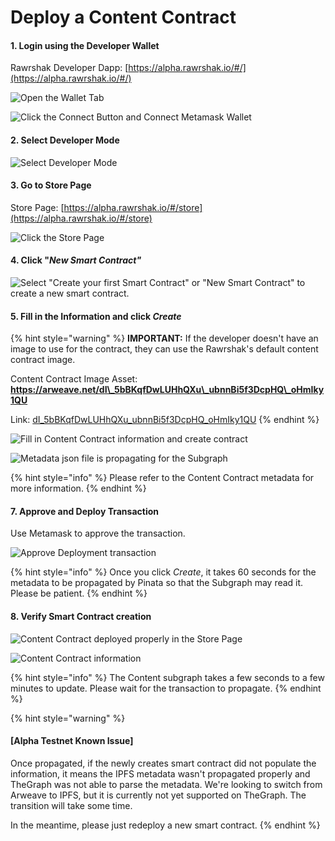 # Deploy a Content Contract

#### 1. Login using the Developer Wallet

Rawrshak Developer Dapp: [https://alpha.rawrshak.io/#/](https://alpha.rawrshak.io/#/)

![Open the Wallet Tab](<../../../.gitbook/assets/image (21) (1) (1) (1).png>)

![Click the Connect Button and Connect Metamask Wallet](<../../../.gitbook/assets/image (13) (1) (1) (1) (1).png>)

#### 2. Select Developer Mode

![Select Developer Mode](<../../../.gitbook/assets/image (12) (1) (1) (1).png>)

#### 3. Go to Store Page

Store Page: [https://alpha.rawrshak.io/#/store](https://alpha.rawrshak.io/#/store)

![Click the Store Page](<../../../.gitbook/assets/image (25) (1) (1) (1) (1).png>)

#### 4. Click "_New Smart Contract"_

![Select "Create your first Smart Contract" or "New Smart Contract" to create a new smart contract.](<../../../.gitbook/assets/image (2) (1) (1) (1).png>)

#### 5. Fill in the Information and click _Create_

{% hint style="warning" %}
**IMPORTANT:** If the developer doesn't have an image to use for the contract, they can use the Rawrshak's default content contract image.

Content Contract Image Asset: **https://arweave.net/dI\_5bBKqfDwLUHhQXu\_ubnnBi5f3DcpHQ\_oHmIky1QU**

Link: [dI\_5bBKqfDwLUHhQXu\_ubnnBi5f3DcpHQ\_oHmIky1QU](https://osh7s3asvj6dyc2qpbif537onz44dc4x64g4ur2d7idzrcjs2ucq.arweave.net/dI\_5bBKqfDwLUHhQXu\_ubnnBi5f3DcpHQ\_oHmIky1QU)
{% endhint %}

![Fill in Content Contract information and create contract](<../../../.gitbook/assets/image (16) (1) (1).png>)

![Metadata json file is propagating for the Subgraph](<../../../.gitbook/assets/image (23) (1) (1) (1).png>)

{% hint style="info" %}
Please refer to the Content Contract metadata for more information.
{% endhint %}

#### 7. Approve and Deploy Transaction

Use Metamask to approve the transaction.&#x20;

![Approve Deployment transaction](<../../../.gitbook/assets/image (24) (1) (1) (1) (1).png>)

{% hint style="info" %}
Once you click _Create_, it takes 60 seconds for the metadata to be propagated by Pinata so that the Subgraph may read it. Please be patient.&#x20;
{% endhint %}

#### 8. Verify Smart Contract creation

![Content Contract deployed properly in the Store Page](<../../../.gitbook/assets/image (5) (1) (1).png>)

![Content Contract information](<../../../.gitbook/assets/image (4) (1) (1) (1) (1).png>)

{% hint style="info" %}
The Content subgraph takes a few seconds to a few minutes to update. Please wait for the transaction to propagate.
{% endhint %}

{% hint style="warning" %}
#### \[Alpha Testnet Known Issue]

Once propagated, if the newly creates smart contract did not populate the information, it means the IPFS metadata wasn't propagated properly and TheGraph was not able to parse the metadata. We're looking to switch from Arweave to IPFS, but it is currently not yet supported on TheGraph. The transition will take some time.

In the meantime, please just redeploy a new smart contract.&#x20;
{% endhint %}
